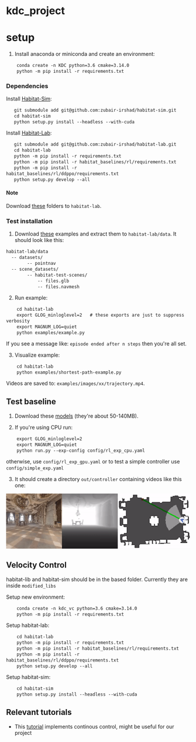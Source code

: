# kdc_project

# setup

1. Install anaconda or miniconda and create an environment:

```
    conda create -n KDC python=3.6 cmake=3.14.0
    python -m pip install -r requirements.txt
```

### Dependencies


Install [Habitat-Sim](https://github.com/facebookresearch/habitat-sim):
```
   git submodule add git@github.com:zubair-irshad/habitat-sim.git
   cd habitat-sim
   python setup.py install --headless --with-cuda
```

Install [Habitat-Lab](https://github.com/facebookresearch/habitat-lab/):
```
   git submodule add git@github.com:zubair-irshad/habitat-lab.git
   cd habitat-lab
   python -m pip install -r requirements.txt
   python -m pip install -r habitat_baselines/rl/requirements.txt
   python -m pip install -r habitat_baselines/rl/ddppo/requirements.txt
   python setup.py develop --all
```

#### Note

Download [these](https://drive.google.com/drive/u/0/folders/1XLQPFkO6xDjlMXJ5IGr-lIS0iIqrwWmh) folders to ```habitat-lab```.

### Test installation

1. Download [these](http://dl.fbaipublicfiles.com/habitat/habitat-test-scenes.zip) examples and extract them to `habitat-lab/data`. It should look like this:

```
habitat-lab/data
  -- datasets/
        -- pointnav
  -- scene_datasets/
        -- habitat-test-scenes/
            -- files.glb
            -- files.navmesh
```

2. Run example:

```
    cd habitat-lab
    export GLOG_minloglevel=2   # these exports are just to suppress verbosity
    export MAGNUM_LOG=quiet
    python examples/example.py
```

If you see a message like: `episode ended after n steps` then you're all set.

3. Visualize example:

```
    cd habitat-lab
    python examples/shortest-path-example.py
```

Videos are saved to: `examples/images/xx/trajectory.mp4`.

## Test baseline

1. Download these [models](https://drive.google.com/drive/folders/1MRiQud5ld3R_Ogfs9xi4t-yRi4MY4nhv?usp=sharing) (they're about 50-140MB). 

2. If you're using CPU run:
```
    export GLOG_minloglevel=2 
    export MAGNUM_LOG=quiet
    python run.py --exp-config config/rl_exp_cpu.yaml
```
 otherwise, use ```config/rl_exp_gpu.yaml``` or to test a simple controller use ```config/simple_exp.yaml```

3. It should create a directory ```out/controller``` containing videos like this one:

<p align="center"> <img src="./readme/example.gif" width="600" /> </p>

## Velocity Control 

habitat-lib and habitat-sim should be in the based folder. Currently they are inside ```modified_libs```

Setup new environment:
```
    conda create -n kdc_vc python=3.6 cmake=3.14.0
    python -m pip install -r requirements.txt
```

Setup habitat-lab:
```
    cd habitat-lab
    python -m pip install -r requirements.txt
    python -m pip install -r habitat_baselines/rl/requirements.txt
    python -m pip install -r habitat_baselines/rl/ddppo/requirements.txt
    python setup.py develop --all
```

Setup habitat-sim:
```
    cd habitat-sim
    python setup.py install --headless --with-cuda
```


## Relevant tutorials

- This [tutorial](https://aihabitat.org/docs/habitat-sim/rigid-object-tutorial.html#continuous-control-on-navmesh) implements continous control, might be useful for our project
